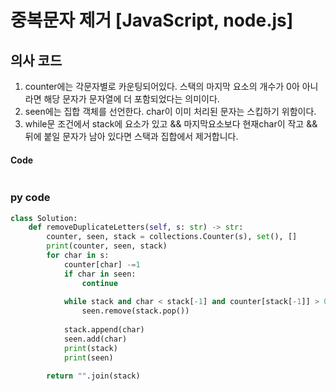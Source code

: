 # 중복문자 제거 [JavaScript, node.js]

## 의사 코드
1. counter에는 각문자별로 카운팅되어있다. 스택의 마지막 요소의 개수가 0아 아니라면 해당 문자가 문자열에 더 포함되었다는 의미이다.
2. seen에는 집합 객체를 선언한다. char이 이미 처리된 문자는 스킵하기 위함이다.
3. while문 조건에서 stack에 요소가 있고 && 마지막요소보다 현재char이 작고 && 뒤에 붙일 문자가 남아 있다면 스택과 집합에서 제거합니다.  
#### Code

```js

```

### py code
```py
class Solution:
    def removeDuplicateLetters(self, s: str) -> str:
        counter, seen, stack = collections.Counter(s), set(), []
        print(counter, seen, stack)
        for char in s:
            counter[char] -=1
            if char in seen:
                continue
            
            while stack and char < stack[-1] and counter[stack[-1]] > 0:
                seen.remove(stack.pop())
            
            stack.append(char)
            seen.add(char)
            print(stack) 
            print(seen) 
            
        return "".join(stack)    
```